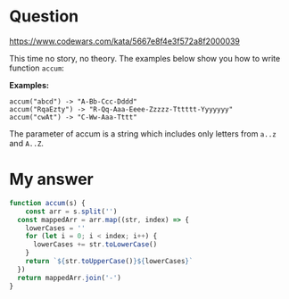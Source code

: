 # Question
https://www.codewars.com/kata/5667e8f4e3f572a8f2000039

This time no story, no theory. The examples below show you how to write function `accum`:

**Examples:**

```
accum("abcd") -> "A-Bb-Ccc-Dddd"
accum("RqaEzty") -> "R-Qq-Aaa-Eeee-Zzzzz-Tttttt-Yyyyyyy"
accum("cwAt") -> "C-Ww-Aaa-Tttt"
```

The parameter of accum is a string which includes only letters from `a..z` and `A..Z`.

# My answer

```javascript
function accum(s) {
	const arr = s.split('')
  const mappedArr = arr.map((str, index) => {
    lowerCases = ''
    for (let i = 0; i < index; i++) {
      lowerCases += str.toLowerCase()
    }
    return `${str.toUpperCase()}${lowerCases}`
  })
  return mappedArr.join('-')
}
```